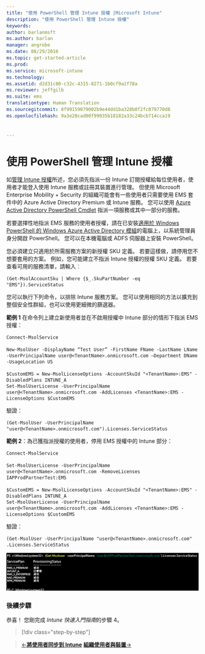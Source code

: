```yaml
---
title: "使用 PowerShell 管理 Intune 授權 |Microsoft Intune"
description: "使用 PowerShell 管理 Intune 授權"
keywords: 
author: barlanmsft
ms.author: barlan
manager: angrobe
ms.date: 08/29/2016
ms.topic: get-started-article
ms.prod: 
ms.service: microsoft-intune
ms.technology: 
ms.assetid: d2d31c80-c32c-4315-8271-1b0cf9a1f78a
ms.reviewer: jeffgilb
ms.suite: ems
translationtype: Human Translation
ms.sourcegitcommit: 8f99159079002b9e44dd1ba328b0f2fc079770d8
ms.openlocfilehash: 9a3e28cad00f99035b18182a33c24bcb714cca19


---
```


# 使用 PowerShell 管理 Intune 授權
如[管理 Intune 授權](start-with-a-paid-subscription-to-microsoft-intune-step-4.md)所述，您必須先指派一份 Intune 訂閱授權給每位使用者，使用者才能登入使用 Intune 服務或註冊其裝置進行管理。 但使用 Microsoft Enterprise Mobility + Security 的組織可能會有一些使用者只需要使用 EMS 套件中的 Azure Active Directory Premium 或 Intune 服務。 您可以使用 [Azure Active Directory PowerShell Cmdlet](https://msdn.microsoft.com/library/jj151815.aspx) 指派一項服務或其中一部分的服務。

若要選擇性地指派 EMS 服務的使用者授權，請在已安裝[適用於 Windows PowerShell 的 Windows Azure Active Directory 模組](https://msdn.microsoft.com/library/jj151815.aspx#bkmk_installmodule)的電腦上，以系統管理員身分開啟 PowerShell。 您可以在本機電腦或 ADFS 伺服器上安裝 PowerShell。

您必須建立只適用於所需服務方案的新授權 SKU 定義。 若要這樣做，請停用您不想要套用的方案。 例如，您可能建立不指派 Intune 授權的授權 SKU 定義。 若要查看可用的服務清單，請輸入︰

    (Get-MsolAccountSku | Where {$_.SkuPartNumber -eq "EMS"}).ServiceStatus

您可以執行下列命令，以排除 Intune 服務方案。 您可以使用相同的方法以擴充到整個安全性群組，也可以使用更細微的篩選器。

**範例 1** 在命令列上建立新使用者並在不啟用授權中 Intune 部分的情形下指派 EMS 授權：

    Connect-MsolService

    New-MsolUser -DisplayName “Test User” -FirstName FName -LastName LName -UserPrincipalName user@<TenantName>.onmicrosoft.com –Department DName -UsageLocation US

    $CustomEMS = New-MsolLicenseOptions -AccountSkuId "<TenantName>:EMS" -DisabledPlans INTUNE_A
    Set-MsolUserLicense -UserPrincipalName user@<TenantName>.onmicrosoft.com -AddLicenses <TenantName>:EMS -LicenseOptions $CustomEMS


驗證：

    (Get-MsolUser -UserPrincipalName "user@<TenantName>.onmicrosoft.com").Licenses.ServiceStatus

**範例 2**：為已獲指派授權的使用者，停用 EMS 授權中的 Intune 部分：

    Connect-MsolService

    Set-MsolUserLicense -UserPrincipalName user@<TenantName>.onmicrosoft.com -RemoveLicenses IAPProdPartnerTest:EMS

    $CustomEMS = New-MsolLicenseOptions -AccountSkuId "<TenantName>:EMS" -DisabledPlans INTUNE_A
    Set-MsolUserLicense -UserPrincipalName user@<TenantName>.onmicrosoft.com -AddLicenses <TenantName>:EMS -LicenseOptions $CustomEMS

驗證：

    (Get-MsolUser -UserPrincipalName "user@<TenantName>.onmicrosoft.com" .Licenses.ServiceStatus

![PoSH-AddLic-Verify](./media/posh-addlic-verify.png)

### 後續步驟
恭喜！ 您剛完成 *Intune 快速入門指南*的步驟 4。
>[!div class="step-by-step"]

>[&larr;**將使用者同步到 Intune**](.\start-with-a-paid-subscription-to-microsoft-intune-step-2.md)     [**組織使用者與裝置**&rarr;](.\start-with-a-paid-subscription-to-microsoft-intune-step-5.md)  



<!--HONumber=Sep16_HO3-->


